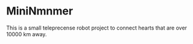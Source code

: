 # MiniNmnmer
This is a small teleprecense robot project to connect hearts that are over 10000 km away.
